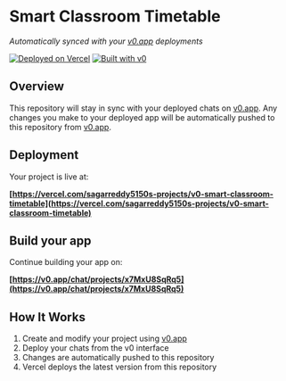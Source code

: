 # Smart Classroom Timetable

*Automatically synced with your [v0.app](https://v0.app) deployments*

[![Deployed on Vercel](https://img.shields.io/badge/Deployed%20on-Vercel-black?style=for-the-badge&logo=vercel)](https://vercel.com/sagarreddy5150s-projects/v0-smart-classroom-timetable)
[![Built with v0](https://img.shields.io/badge/Built%20with-v0.app-black?style=for-the-badge)](https://v0.app/chat/projects/x7MxU8SqRq5)

## Overview

This repository will stay in sync with your deployed chats on [v0.app](https://v0.app).
Any changes you make to your deployed app will be automatically pushed to this repository from [v0.app](https://v0.app).

## Deployment

Your project is live at:

**[https://vercel.com/sagarreddy5150s-projects/v0-smart-classroom-timetable](https://vercel.com/sagarreddy5150s-projects/v0-smart-classroom-timetable)**

## Build your app

Continue building your app on:

**[https://v0.app/chat/projects/x7MxU8SqRq5](https://v0.app/chat/projects/x7MxU8SqRq5)**

## How It Works

1. Create and modify your project using [v0.app](https://v0.app)
2. Deploy your chats from the v0 interface
3. Changes are automatically pushed to this repository
4. Vercel deploys the latest version from this repository
